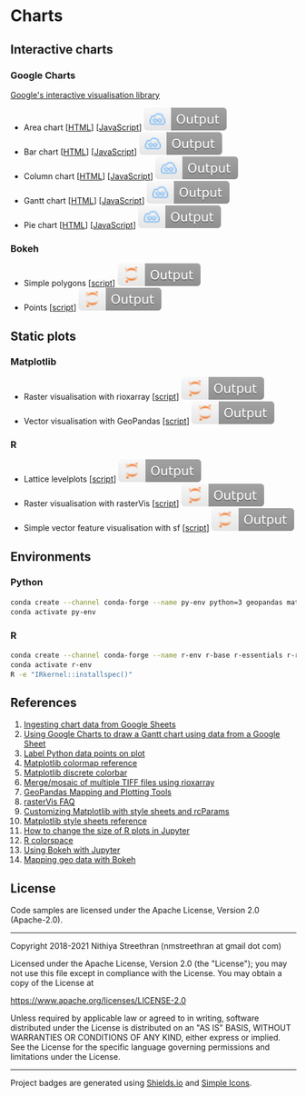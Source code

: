 # Charts

## Interactive charts

### Google Charts

[Google's interactive visualisation library](https://developers.google.com/chart)

- Area chart [[HTML](charts/google/areachart.html)] [[JavaScript](charts/google/areachart.js)] [![View output on JSFiddle](badges/jsfiddle.svg)](https://jsfiddle.net/nithiya/yt7ab0Lo/)
- Bar chart [[HTML](charts/google/barchart.html)] [[JavaScript](charts/google/barchart.js)] [![View output on JSFiddle](badges/jsfiddle.svg)](https://jsfiddle.net/nithiya/qxcpz345/)
- Column chart [[HTML](charts/google/columnchart.html)] [[JavaScript](charts/google/columnchart.js)] [![View output on JSFiddle](badges/jsfiddle.svg)](https://jsfiddle.net/nithiya/df0bmjt1/)
- Gantt chart [[HTML](charts/google/ganttchart.html)] [[JavaScript](charts/google/ganttchart.js)] [![View output on JSFiddle](badges/jsfiddle.svg)](https://jsfiddle.net/nithiya/s2kye3md/)
- Pie chart [[HTML](charts/google/piechart.html)] [[JavaScript](charts/google/piechart.js)] [![View output on JSFiddle](badges/jsfiddle.svg)](https://jsfiddle.net/nithiya/nm5pgksj/)

### Bokeh

- Simple polygons [[script](charts/python/bokeh_polygon.py)] [![View Jupyter Notebook](badges/jupyter.svg)](https://nbviewer.jupyter.org/github/nmstreethran/charts/blob/main/docs/bokeh_polygon.ipynb)
- Points [[script](charts/python/bokeh_points.py)] [![View Jupyter Notebook](badges/jupyter.svg)](https://nbviewer.jupyter.org/github/nmstreethran/charts/blob/main/docs/bokeh_points.ipynb)

## Static plots

### Matplotlib

- Raster visualisation with rioxarray [[script](charts/python/rioxarray_matplotlib.py)] [![View Jupyter Notebook](badges/jupyter.svg)](https://nbviewer.jupyter.org/github/nmstreethran/charts/blob/main/docs/rioxarray.ipynb)
- Vector visualisation with GeoPandas [[script](charts/python/geopandas_matplotlib.py)] [![View Jupyter Notebook](badges/jupyter.svg)](https://nbviewer.jupyter.org/github/nmstreethran/charts/blob/main/docs/geopandas.ipynb)

### R

- Lattice levelplots [[script](charts/r/lattice_plot.r)] [![View Jupyter Notebook](badges/jupyter.svg)](https://nbviewer.jupyter.org/github/nmstreethran/charts/blob/main/docs/lattice.ipynb)
- Raster visualisation with rasterVis [[script](charts/r/rastervis_plot.r)] [![View Jupyter Notebook](badges/jupyter.svg)](https://nbviewer.jupyter.org/github/nmstreethran/charts/blob/main/docs/rastervis.ipynb)
- Simple vector feature visualisation with sf [[script](charts/r/sf_plot.r)] [![View Jupyter Notebook](badges/jupyter.svg)](https://nbviewer.jupyter.org/github/nmstreethran/charts/blob/main/docs/sf.ipynb)

## Environments

### Python

```sh
conda create --channel conda-forge --name py-env python=3 geopandas matplotlib rioxarray jupyterlab jupyter_bokeh
conda activate py-env
```

### R

```sh
conda create --channel conda-forge --name r-env r-base r-essentials r-rgdal r-rastervis r-sf r-geojsonio jupyterlab
conda activate r-env
R -e "IRkernel::installspec()"
```

<!-- ### JavaScript

```sh
conda create --channel conda-forge --name js-env nodejs jupyterlab
conda activate js-env
npm install --global ijavascript
ijsinstall
``` -->

## References

1. [Ingesting chart data from Google Sheets](https://developers.google.com/chart/interactive/docs/spreadsheets)
2. [Using Google Charts to draw a Gantt chart using data from a Google Sheet](https://stackoverflow.com/a/42335062)
3. [Label Python data points on plot](https://stackoverflow.com/a/22272358)
4. [Matplotlib colormap reference](https://matplotlib.org/stable/gallery/color/colormap_reference.html)
5. [Matplotlib discrete colorbar](https://stackoverflow.com/q/14777066)
6. [Merge/mosaic of multiple TIFF files using rioxarray](https://gis.stackexchange.com/q/376685)
7. [GeoPandas Mapping and Plotting Tools](https://geopandas.org/docs/user_guide/mapping.html)
8. [rasterVis FAQ](https://oscarperpinan.github.io/rastervis/FAQ.html)
9. [Customizing Matplotlib with style sheets and rcParams](https://matplotlib.org/stable/tutorials/introductory/customizing.html)
10. [Matplotlib style sheets reference](https://matplotlib.org/stable/gallery/style_sheets/style_sheets_reference.html)
11. [How to change the size of R plots in Jupyter](https://stackoverflow.com/a/60196822)
12. [R colorspace](https://colorspace.r-forge.r-project.org/)
13. [Using Bokeh with Jupyter](https://docs.bokeh.org/en/latest/docs/user_guide/jupyter.html)
14. [Mapping geo data with Bokeh](https://docs.bokeh.org/en/latest/docs/user_guide/geo.html)

<!-- 1. [IJavaScript](https://github.com/n-riesco/ijavascript)
1. [HTML output using IJavaScript](https://n-riesco.github.io/ijavascript/doc/custom.ipynb.html#$$.html(htmlString)) -->

## License

Code samples are licensed under the Apache License, Version 2.0 (Apache-2.0).

---

Copyright 2018-2021 Nithiya Streethran (nmstreethran at gmail dot com)

Licensed under the Apache License, Version 2.0 (the "License");
you may not use this file except in compliance with the License.
You may obtain a copy of the License at

<https://www.apache.org/licenses/LICENSE-2.0>

Unless required by applicable law or agreed to in writing, software
distributed under the License is distributed on an "AS IS" BASIS,
WITHOUT WARRANTIES OR CONDITIONS OF ANY KIND, either express or implied.
See the License for the specific language governing permissions and
limitations under the License.

---

Project badges are generated using [Shields.io](https://shields.io/) and [Simple Icons](https://simpleicons.org/).
